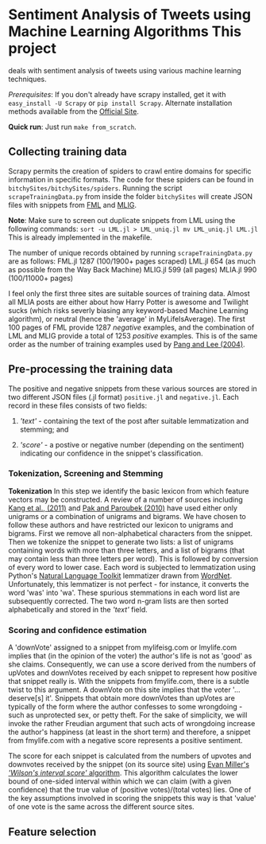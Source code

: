 # Sentiment Analysis of Tweets using Machine Learning Algorithms This project
deals with sentiment analysis of tweets using various machine learning
techniques.

_Prerequisites_: If you don't already have scrapy installed, get it with
`easy_install -U Scrapy` or `pip install Scrapy`.  Alternate installation
methods available from the [Official Site](scrapy.org/download).

**Quick run**: Just run `make from_scratch`.

## Collecting training data

Scrapy permits the creation of spiders to crawl entire domains for specific
information in specific formats. The code for these spiders can be found in
`bitchySites/bitchySites/spiders`.  Running the script `scrapeTrainingData.py`
from inside the folder `bitchySites` will create JSON files with snippets from
[FML](fmylife.com) and [MLIG](mylifeisg.com). 

**Note**: Make sure to screen out duplicate snippets from LML using the
following commands: `sort -u LML.jl > LML_uniq.jl mv LML_uniq.jl LML.jl` This
is already implemented in the makefile.

The number of unique records obtained by running `scrapeTrainingData.py` are as
follows: FML.jl  1287 (100/1900+ pages scraped) LML.jl  654  (as much as
possible from the Way Back Machine) MLIG.jl 599  (all pages) MLIA.jl 990
(100/11000+ pages)

I feel only the first three sites are suitable sources of training data. Almost
all MLIA posts are either about how Harry Potter is awesome and Twilight sucks
(which risks severly biasing any keyword-based Machine Learning algorithm), or
neutral (hence the 'average' in MyLifeIsAverage).  The first 100 pages of FML
provide 1287 _negative_ examples, and the combination of LML and MLIG provide a
total of 1253 _positive_ examples. This is of the same order as the number of
training examples used by [Pang and Lee
(2004)](dx.doi.org/10.3115/1218955.1218990).

## Pre-processing the training data
The positive and negative snippets from these various sources are stored in two
different JSON files (.jl format) `positive.jl` and `negative.jl`. Each record
in these files consists of two fields:

1. _'text'_ - containing the text of the post after suitable lemmatization and
   stemming; and

2. _'score'_ - a postive or negative number (depending on the sentiment)
   indicating our confidence in the snippet's classification. 

### Tokenization, Screening and Stemming
**Tokenization** In this step we identify the basic lexicon from which feature
vectors may be constructed. A review of a number of sources including [Kang et
al., (2011)](dx.doi.org/10.1016/j.eswa.2011.11.107) and [Pak and Paroubek
(2010)](http://goo.gl/MM7Fe0) have used either only unigrams or a combination
of unigrams and bigrams. We have chosen to follow these authors and have
restricted our lexicon to unigrams and bigrams.
First we remove all non-alphabetical characters from the snippet. Then we
tokenize the snippet to generate two lists: a list of unigrams containing words
with more than three letters, and a list of bigrams (that may contain less than
three letters per word). This is followed by conversion of every word to lower
case. Each word is subjected to lemmatization using Python's [Natural Language
Toolkit](http://www.nltk.org/) lemmatizer drawn from
[WordNet](http://wordnet.princeton.edu/). Unfortunately, this lemmatizer is not
perfect - for instance, it converts the word 'was' into 'wa'. These spurious
stemmations in each word list are subsequently corrected. The two word n-gram
lists are then sorted alphabetically and stored in the _'text'_ field.

### Scoring and confidence estimation
A 'downVote' assigned to a snippet from mylifeisg.com or lmylife.com implies
that (in the opinion of the voter) the author's life is not as 'good' as she
claims. Consequently, we can use a score derived from the numbers of upVotes
and downVotes received by each snippet to represent how positive that snippet
really is. With the snippets from fmylife.com, there is a subtle twist to this
argument. A downVote on this site implies that the voter '... deserve[s] it'.
Snippets that obtain more downVotes than upVotes are typically of the form
where the author confesses to some wrongdoing - such as unprotected sex, or
petty theft. For the sake of simplicity, we will invoke the rather Freudian
argument that such acts of wrongdoing increase the author's happiness (at least
in the short term) and therefore, a snippet from fmylife.com with a negative
score represents a positive sentiment.

The score for each snippet is calculated from the numbers of upvotes and
downvotes received by the snippet (on its source site) using [Evan Miller's
_'Wilson\'s interval score'_
algorithm](http://www.evanmiller.org/how-not-to-sort-by-average-rating.html).
This algorithm calculates the lower bound of one-sided interval within which we
can claim (with a given confidence) that the true value of (positive
votes)/(total votes) lies. One of the key assumptions involved in scoring the snippets this way is that 'value' of one vote is the same across the different source sites. 


## Feature selection

